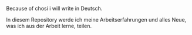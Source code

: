 Because of chosi i will write in Deutsch.
<p>In diesem Repository werde ich meine Arbeitserfahrungen und alles Neue, was ich aus der Arbeit lerne, teilen.</p>
